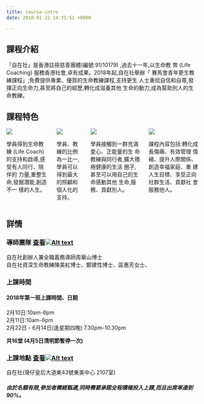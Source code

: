 ```yaml
---
title: course-intro
date: 2018-01-22 14:31:51 +0800

---
```

## 課程介紹

「自在社」是香港註冊慈善團體(編號:91/10179) ,過去十一年,以生命教
育 (Life Coaching) 服務香港社會,卓有成果。2018年起,自在社舉辦「
賽馬會青年更生教練課程」,免費提供專業、優質的生命教練課程,支持更生
人士重拾自信和自尊,發揮正向生命力,甚至將自己的經歷,轉化成滋養其他
生命的動力,成為幫助別人的生命教練。

## 課程特色
 <div class="columns text-center is-multiline is-desktop">
    <a class="column is-half-desktop style1">
        <img src="/img/features_icon1.svg" />
        <p>
            學員得到生命教練 (Life Coach)
            的支持和啟導,感受有人同行、陪伴的
            力量,重整生命,發掘潛能,創造不一
            樣的人生。
        </p>
    </a>
    <a class="column is-half-desktop style2">
        <img src="/img/features_icon2.svg"  />
        <p>
            學員、教練的比例為一比一,學員可以得到最大的照顧和個人化的支持。
        </p>
    </a>
    <a class="column is-half-desktop style1">
        <img src="/img/features_icon3.svg"  />
        <p>
            學員接觸到一群充滿愛心、正能量的生
            命教練與同行者,擴大積極健康的生活
            圈子,甚至可以用自己的生命感動其他
            生命,服務、貢獻別人。
        </p>
    </a>
    <a class="column is-half-desktop style2">
        <img src="/img/features_icon4.svg"  />
        <p>
            課程內容包括:轉化成長傷痛、有效管理
            情緒、提升人際關係、創造幸福家庭、重
            建人生目標、享受正向社群生活、貢獻社
            會服務他人。
        </p>
    </a>
</div>

## 詳情
### 導師團隊 [查看![Alt text](/img/right_arrow.svg)](/team/team)
自在社創辦人兼全職義務導師周華山博士    
自在社資深生命教練陳美紅博士、鄭建性博士、區惠芳女士、

### 上課時間
#### 2018年第一班上課時間、日期
2月10日:10am-6pm  
2月11日:10am-6pm  
2月22日 - 6月14日(逢星期四晚) 7.30pm-10.30pm  

**共16堂 (4月5日清明節暫停一次)**
### 上課地點 [查看![Alt text](/img/right_arrow.svg)](/contactus/contactus)
自在社(灣仔皇后大道東43號東美中心 2107室)  

##### 由於名額有限,參加者需經甄選,同時需要承諾全程積極投入上課,而且出席率達到90%。

